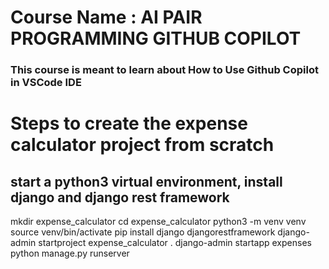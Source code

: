 # Course Name : AI PAIR PROGRAMMING GITHUB COPILOT
### This course is meant to learn about How to Use Github Copilot in VSCode IDE
# Steps to create the expense calculator project from scratch
## start a python3 virtual environment, install django and django rest framework
mkdir expense_calculator
cd expense_calculator
python3 -m venv venv
source venv/bin/activate
pip install django djangorestframework
django-admin startproject expense_calculator .
django-admin startapp expenses
python manage.py runserver